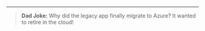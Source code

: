 ---

> **Dad Joke:** Why did the legacy app finally migrate to Azure? It wanted to retire in the cloud!
